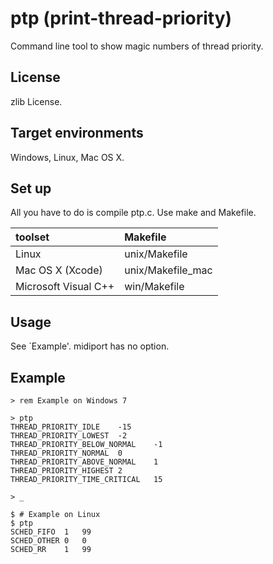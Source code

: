 ptp (print-thread-priority)
===========================

Command line tool to show magic numbers of thread priority.

License
-------

zlib License.

Target environments
-------------------

Windows, Linux, Mac OS X.

Set up
------

All you have to do is compile ptp.c. Use make and Makefile.

| toolset              | Makefile           |
|:---------------------|:-------------------|
| Linux                | unix/Makefile      |
| Mac OS X (Xcode)     | unix/Makefile\_mac |
| Microsoft Visual C++ | win/Makefile       |

Usage
-----

See \`Example'. midiport has no option.

Example
-------

    > rem Example on Windows 7
    
    > ptp
    THREAD_PRIORITY_IDLE	-15
    THREAD_PRIORITY_LOWEST	-2
    THREAD_PRIORITY_BELOW_NORMAL	-1
    THREAD_PRIORITY_NORMAL	0
    THREAD_PRIORITY_ABOVE_NORMAL	1
    THREAD_PRIORITY_HIGHEST	2
    THREAD_PRIORITY_TIME_CRITICAL	15
    
    > _

    $ # Example on Linux
    $ ptp
    SCHED_FIFO	1	99
    SCHED_OTHER	0	0
    SCHED_RR	1	99
